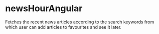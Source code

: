 # newsHourAngular
Fetches the recent news articles according to the search keywords from which user can add articles to favourites and see it later.
